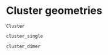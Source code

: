 # Cluster geometries

```@docs
Cluster
```

```@docs
cluster_single
```


```@docs
cluster_dimer
```
